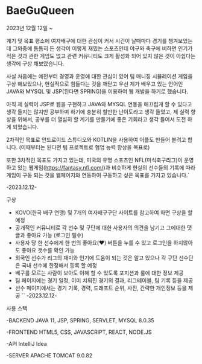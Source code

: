 # BaeGuQueen
2023년 12월 12일 ~

계기 및 목표
평소에 여자배구에 대한 관심이 커서 시간이 날때마다 경기를 챙겨보았는데 그와중에 틈틈히 든 생각이 이렇게 재밌는 스포츠인데 야구와 축구에 비하면 인기가 적은 것과 관한 게임도 없고 관련 커뮤니티도 크게 활성화 되어 있지 않은 것이 아쉽다는 생각에 구상 해보았습니다.

사실 처음에는 예전부터 경영과 운영에 대한 관심이 있어 팀 매니징 시뮬레이션 게임을 구상 해보았으나, 현실적으로 힘들다는 것을 깨닫고 우선 제가 배우고 있는 언어인 JAVA와 MYSQL 및 JSP(된다면 SPRING)을 이용하여 웹 개발을 하기로 했습니다.

아직 제 실력이 JSP로 웹을 구현하고 JAVA와 MYSQL 연동을 매끄럽게 할 수 있다고 생각 들지는 않지만 공부하며 하기에 충분히 할만한 난이도라고 생각 들었고, 제 실력 향상을 위해서,
공부를 더 열심히 할 계기를 만들기에 좋은 기회라고 생각 들어서 도전 하게 되었습니다.

2차적인 목표로 안드로이드 스튜디오와 KOTLIN을 사용하여 어플도 만들어 볼려고 합니다.
(이때부터는 된다면 팀 프로젝트로 협업 능력 향상을 목표로)

또한 3차적인 목표도 가지고 있는데, 미국의 유명 스포츠인 NFL(미식축구리그)이 운영하고 있는 웹게임(https://fantasy.nfl.com/)과 비슷하게 현실의 선수들의 기록에 따라 게임이
구동 되는 것을 웹페이지와 연동하여 구동하고 싶은 목표를 가지고 있습니다.`

-2023.12.12-

구상
* KOVO(한국 배구 연맹) 및 7개의 여자배구구단 사이트를 참고하여 화면 구상을 할 예정
* 공개적인 커뮤니티로 각 선수 및 구단에 대한 사용자의 의견을 남기고 그에대한 댓글과
좋아요 가능 (로그인 필수)
* 사용자 당 한 선수에게 한 번의 좋아요(♥) 버튼을 누를 수 있고 로그인을 하지않아도 좋아요 갯수를 확인 가능
* 외국인 선수가 리그의 재미와 인기에 도움이 되는 것은 알고 있으나 각 구단 선수단은
국내 선수에 한정해서 등록 할 예정
* 배구를 모르는 사람이 보아도 이해 할 수 있도록 포지션과 룰에 대한 정보 제공
* 팀 페이지에는 경기 일정, 이미 치뤄진 경기의 결과, 리그테이블, 팀 기록 등을 제공
* 선수 페이지에서는 경기 기록, 경력, 드래프트 순위, 사진, 간략한 개인정보 등을 제공
``
-2023.12.12-

사용 스택

-BACKEND
JAVA 11, JSP, SPRING, SERVLET, MYSQL 8.0.35

-FRONTEND
HTML5, CSS, JAVASCRIPT, REACT, NODE.JS

-API
IntelliJ Idea

-SERVER
APACHE TOMCAT 9.0.82
		
